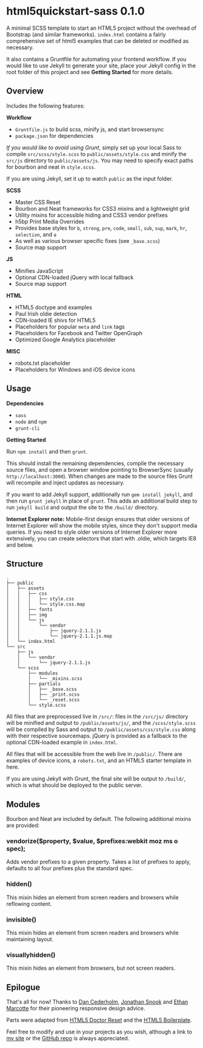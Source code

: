 html5quickstart-sass 0.1.0
===============
A minimal SCSS template to start an HTML5 project without the overhead of Bootstrap (and similar frameworks). `index.html` contains a fairly comprehensive set of html5 examples that can be deleted or modified as necessary.

It also contains a Gruntfile for automating your frontend workflow. If you would like to use Jekyll to generate your site, place your Jekyll config in the root folder of this project and see **Getting Started** for more details.

## Overview
Includes the following features:

**Workflow**
- `Gruntfile.js` to build scss, minify js, and start browsersync
- `package.json` for dependencies

*If you would like to avoid using Grunt*, simply set up your local Sass to compile `src/scss/style.scss` to `public/assets/style.css` and minify the `src/js` directory to `public/assets/js`. You may need to specify exact paths for bourbon and neat in `style.scss`.

If you are using Jekyll, set it up to watch `public` as the input folder.

**SCSS**
- Master CSS Reset
- Bourbon and Neat frameworks for CSS3 mixins and a lightweight grid
- Utility mixins for accessible hiding and CSS3 vendor prefixes
- h5bp Print Media Overrides
- Provides base styles for `b`, `strong`, `pre`, `code`, `small`, `sub`, `sup`, `mark`, `hr`, `selection`, and `a`
- As well as various browser specific fixes (see `_base.scss`)
- Source map support

**JS**
- Minifies JavaScript
- Optional CDN-loaded jQuery with local fallback
- Source map support

**HTML**
- HTML5 doctype and examples
- Paul Irish oldie detection
- CDN-loaded IE shivs for HTML5
- Placeholders for popular `meta` and `link` tags
- Placeholders for Facebook and Twitter OpenGraph
- Optimized Google Analytics placeholder

**MISC**
- robots.txt placeholder
- Placeholders for Windows and iOS device icons

## Usage

**Dependencies**
- `sass`
- `node` and `npm`
- `grunt-cli`

**Getting Started**

Run `npm install` and then `grunt`.

This should install the remaining dependencies, compile the necessary source files, and open a browser window pointing to BrowserSync (usually `http://localhost:3000`). When changes are made to the source files Grunt will recompile and inject updates as necessary.

If you want to add Jekyll support, additionally run `gem install jekyll`, and then run `grunt jekyll` in place of `grunt`. This adds an additional build step to run `jekyll build` and output the site to the `/build/` directory.

**Internet Explorer note:** Mobile-first design ensures that older versions of Internet Explorer will show the mobile styles, since they don't support media queries. If you need to style older versions of Internet Explorer more extensively, you can create selectors that start with .oldie, which targets IE8 and below.

## Structure

```
.
├── public
│   ├── assets
│   │   ├── css
│   │   │   ├── style.css
│   │   │   └── style.css.map
│   │   ├── fonts
│   │   ├── img
│   │   └── js
│   │       └── vendor
│   │           ├── jquery-2.1.1.js
│   │           └── jquery-2.1.1.js.map
│   └── index.html
└── src
    ├── js
    │   └── vendor
    │       └── jquery-2.1.1.js
    └── scss
        ├── modules
        │   └── _mixins.scss
        ├── partials
        │   ├── _base.scss
        │   ├── _print.scss
        │   └── _reset.scss
        └── style.scss
```

All files that are preprocessed live in `/src/`: files in the `/src/js/` directory will be minified and output to `/public/assets/js/`, and the `/scss/style.scss` will be compiled by Sass and output to `/public/assets/css/style.css` along with their respective sourcemaps. jQuery is provided as a fallback to the optional CDN-loaded example in `index.html`.

All files that will be accessible from the web live in `/public/`. There are examples of device icons, a `robots.txt`, and an HTML5 starter template in here.

If you are using Jekyll with Grunt, the final site will be output to `/build/`, which is what should be deployed to the public server.

## Modules

Bourbon and Neat are included by default. The following additional mixins are provided:

### vendorize($property, $value, $prefixes:webkit moz ms o spec);
Adds vendor prefixes to a given property. Takes a list of prefixes to apply, defaults to all four prefixes plus the standard spec.

### hidden()
This mixin hides an element from screen readers and browsers while reflowing content.

### invisible()
This mixin hides an element from screen readers and browsers while maintaining layout.

### visuallyhidden()
This mixin hides an element from browsers, but not screen readers.

## Epilogue
That's all for now! Thanks to [Dan Cederholm](http://simplebits.com), [Jonathan Snook](http://snook.ca/) and [Ethan Marcotte](http://ethanmarcotte.com/) for their pioneering responsive design advice.

Parts were adapted from [HTML5 Doctor Reset](http://html5doctor.com/html-5-reset-stylesheet/) and the [HTML5 Boilerplate](http://html5boilerplate.com/).

Feel free to modify and use in your projects as you wish, although a link to [my site](http://nearengine.com) or the [GitHub repo](http://github.com/nearengine/html5quickstart-sass) is always appreciated.
